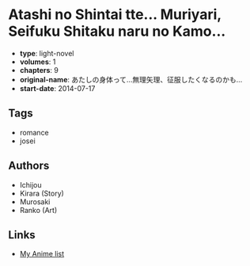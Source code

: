 # Atashi no Shintai tte... Muriyari, Seifuku Shitaku naru no Kamo...

-   **type**: light-novel
-   **volumes**: 1
-   **chapters**: 9
-   **original-name**: あたしの身体って…無理矢理、征服したくなるのかも…
-   **start-date**: 2014-07-17

## Tags

-   romance
-   josei

## Authors

-   Ichijou
-   Kirara (Story)
-   Murosaki
-   Ranko (Art)

## Links

-   [My Anime list](https://myanimelist.net/manga/105846/Atashi_no_Shintai_tte_Muriyari_Seifuku_Shitaku_naru_no_Kamo)
